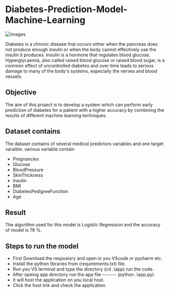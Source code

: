 # Diabetes-Prediction-Model-Machine-Learning
![images](https://user-images.githubusercontent.com/111237089/211145607-ef35e544-ec9c-4e6f-bd61-796b14669a75.jpg)

Diabetes is a chronic disease that occurs either when the pancreas does not produce enough insulin or when the body cannot effectively use the insulin it produces. Insulin is a hormone that regulates blood glucose. Hyperglycaemia, also called raised blood glucose or raised blood sugar, is a common effect of uncontrolled diabetes and over time leads to serious damage to many of the body's systems, especially the nerves and blood vessels.

## Objective
The aim of this project is to develop a system which can perform early prediction of diabetes for a patient with a higher accuracy by combining the results of different machine learning techniques.

## Dataset contains
The dataset contains of several medical predictors variables and one target varaible.
various variable contain
* Pregnancies
* Glucose
* BloodPressure
* SkinThickness
* Insulin
* BMI
* DiabetesPedigreeFunction
* Age

## Result 
The algorithm used for this model is Logistic Regression and the accuracy of model is 76 %.


## Steps to run the model
* First Download the resposiory and open in you VScode or pycharm etc.
* Install the python libraries from (requirements.txt) file.
* Run you VS terminal and  type the directory (cd .\app\) run the code.
* After opeing app directory  run the app file -------  (python .\app.py)
* It will host the application on you local host.
* Click the host link and check the application.
